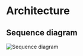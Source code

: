 # Architecture 

##  Sequence diagram

![Sequence diagram](http://plantuml.com/plantuml/proxy?src=https://raw.githubusercontent.com/mapbender/owsproxy3/release/3.0.5/src/OwsProxy3/CoreBundle/Documentation/communication.puml)